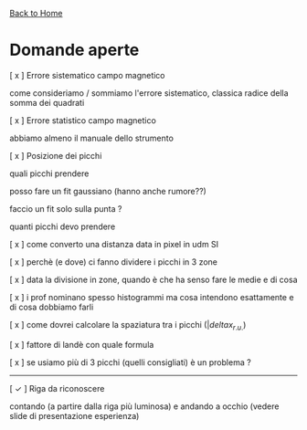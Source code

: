 [Back to Home](readMe.md)

# Domande aperte

[ x ] Errore sistematico campo magnetico

come consideriamo / sommiamo l'errore sistematico, classica radice della somma dei quadrati

[ x ] Errore statistico campo magnetico

abbiamo almeno il manuale dello strumento



[ x ] Posizione dei picchi

quali picchi prendere

posso fare un fit gaussiano (hanno anche rumore??)

faccio un fit solo sulla punta ?

quanti picchi devo prendere 

[ x ] come converto una distanza data in pixel in udm SI

[ x ] perchè (e dove) ci fanno dividere i picchi in 3 zone

[ x ] data la divisione in zone, quando è che ha senso fare le medie e di cosa

[ x ] i prof nominano spesso histogrammi ma cosa intendono esattamente e di cosa dobbiamo farli

[ x ] come dovrei calcolare la spaziatura tra i picchi ($|delta x_{r.u.}$)

[ x ] fattore di landè con quale formula

[ x ] se usiamo più di 3 picchi (quelli consigliati) è un problema ?

---

[ $\checkmark$ ] Riga da riconoscere

contando (a partire dalla riga più luminosa) e andando a occhio (vedere slide di presentazione esperienza)
